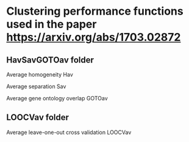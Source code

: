 
Clustering performance functions used in the paper https://arxiv.org/abs/1703.02872
===================================================================================

HavSavGOTOav folder
-------------------

Average homogeneity Hav

Average separation Sav

Average gene ontology overlap GOTOav

LOOCVav folder
--------------

Average leave-one-out cross validation LOOCVav


